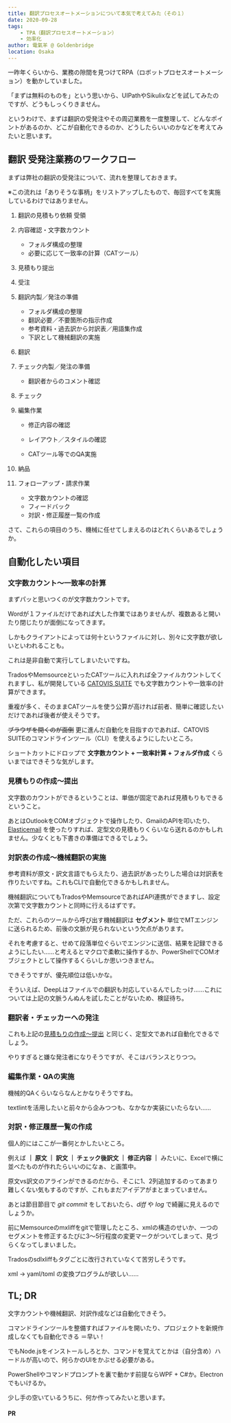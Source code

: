 ```yaml
---
title: 翻訳プロセスオートメーションについて本気で考えてみた（その１）
date: 2020-09-28
tags: 
    - TPA（翻訳プロセスオートメーション）
    - 効率化
author: 電氣羊 @ Goldenbridge
location: Osaka
---
```




一昨年くらいから、業務の隙間を見つけてRPA（ロボットプロセスオートメーション）を動かしていました。

「まずは無料のものを」という思いから、UIPathやSikulixなどを試してみたのですが、どうもしっくりきません。

というわけで、まずは翻訳の受発注やその周辺業務を一度整理して、どんなポイントがあるのか、どこが自動化できるのか、どうしたらいいのかなどを考えてみたいと思います。

## 翻訳 受発注業務のワークフロー

まずは弊社の翻訳の受発注について、流れを整理しておきます。

※この流れは「ありそうな事柄」をリストアップしたもので、毎回すべてを実施しているわけではありません。

1. 翻訳の見積もり依頼 受領

2. 内容確認・文字数カウント

   - フォルダ構成の整理
   - 必要に応じて一致率の計算（CATツール）

3. 見積もり提出

4. 受注

5. 翻訳内製／発注の準備

   - フォルダ構成の整理
   - 翻訳必要／不要箇所の指示作成
   - 参考資料・過去訳から対訳表／用語集作成
   - 下訳として機械翻訳の実施

6. 翻訳

7. チェック内製／発注の準備

   - 翻訳者からのコメント確認

8. チェック

9. 編集作業

   - 修正内容の確認

   - レイアウト／スタイルの確認
   - CATツール等でのQA実施

10. 納品

11. フォローアップ・請求作業

    - 文字数カウントの確認
    - フィードバック
    - 対訳・修正履歴一覧の作成

さて、これらの項目のうち、機械に任せてしまえるのはどれくらいあるでしょうか。

## 自動化したい項目

### 文字数カウント～一致率の計算

まずパッと思いつくのが文字数カウントです。

Wordが１ファイルだけであれば大した作業ではありませんが、複数あると開いたり閉じたりが面倒になってきます。

しかもクライアントによっては何十というファイルに対し、別々に文字数が欲しいといわれることも。

これは是非自動で実行してしまいたいですね。

TradosやMemsourceといったCATツールに入れれば全ファイルカウントしてくれますし、私が開発している [CATOVIS SUITE](https://catovis.com) でも文字数カウントや一致率の計算ができます。

重複が多く、そのままCATツールを使う公算が高ければ前者、簡単に確認したいだけであれば後者が使えそうです。

~~ブラウザを開くのが面倒~~ 更に進んだ自動化を目指すのであれば、CATOVIS SUITEのコマンドラインツール（CLI）を使えるようにしたいところ。

ショートカットにドロップで **文字数カウント + 一致率計算 + フォルダ作成**  くらいまではできそうな気がします。

### 見積もりの作成～提出

文字数のカウントができるということは、単価が固定であれば見積もりもできるということ。

あとはOutlookをCOMオブジェクトで操作したり、GmailのAPIを叩いたり、[Elasticemail](https://www.794562.xyz/pg/2020/06/25/web-form/#elastic-email) を使ったりすれば、定型文の見積もりくらいなら送れるのかもしれません。少なくとも下書きの準備はできるでしょう。

### 対訳表の作成～機械翻訳の実施

参考資料が原文・訳文言語でもらえたり、過去訳があったりした場合は対訳表を作りたいですね。これもCLIで自動化できるかもしれません。

機械翻訳についてもTradosやMemsourceであればAPI連携ができますし、設定次第で文字数カウントと同時に行えるはずです。

ただ、これらのツールから呼び出す機械翻訳は **セグメント** 単位でMTエンジンに送られるため、前後の文脈が見られないという欠点があります。

それを考慮すると、せめて段落単位ぐらいでエンジンに送信、結果を記録できるようにしたい……と考えるとマクロで柔軟に操作するか、PowerShellでCOMオブジェクトとして操作するくらいしか思いつきません。

できそうですが、優先順位は低いかな。

そういえば、DeepLはファイルでの翻訳も対応しているんでしたっけ……これについては上記の文脈うんぬんを試したことがないため、検証待ち。

### 翻訳者・チェッカーへの発注

これも上記の[見積もりの作成～提出](#見積もりの作成～提出) と同じく、定型文であれば自動化できるでしょう。

やりすぎると嫌な発注者になりそうですが、そこはバランスとりつつ。

### 編集作業・QAの実施

機械的QAくらいならなんとかなりそうですね。

textlintを活用したいと前々から企みつつも、なかなか実装にいたらない……

### 対訳・修正履歴一覧の作成

個人的にはここが一番何とかしたいところ。

例えば **｜ 原文 ｜ 訳文 ｜ チェック後訳文 ｜ 修正内容 ｜** みたいに、Excelで横に並べたものが作れたらいいのになぁ、と画策中。

原文vs訳文のアラインができるのだから、そこに1、2列追加するのってあまり難しくない気もするのですが、これもまだアイデアがまとまっていません。

あとは節目節目で *git commit* をしておいたら、*diff* や *log* で綺麗に見えるのでしょうか。

前にMemsourceのmxliffをgitで管理したところ、xmlの構造のせいか、一つのセグメントを修正するたびに3～5行程度の変更マークがついてしまって、見づらくなってしまいました。

Tradosのsdlxliffもタグごとに改行されていなくて苦労しそうです。

xml → yaml/toml の変換プログラムが欲しい……

## TL; DR

文字カウントや機械翻訳、対訳作成などは自動化できそう。

コマンドラインツールを整備すればファイルを開いたり、プロジェクトを新規作成しなくても自動化できる ＝早い！

でもNode.jsをインストールしろとか、コマンドを覚えてとかは（自分含め）ハードルが高いので、何らかのUIをかぶせる必要がある。

PowerShellやコマンドプロンプトを裏で動かす前提ならWPF + C#か。Electronでもいけるか。

少し手の空いているうちに、何か作ってみたいと思います。

#### PR
<ad-text ad="ps"></ad-text>

<ad-link ad="ps"></ad-link>
<ad-link-box ad="audible"></ad-link-box>

<!-- <call-adsense /> -->
<ads-by-g />

<link-to></link-to>